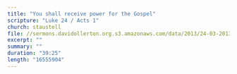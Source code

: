 ```yaml
---
title: "You shall receive power for the Gospel"
scripture: "Luke 24 / Acts 1"
church: staustell
file: //sermons.davidollerton.org.s3.amazonaws.com/data/2013/24-03-2013.mp3
excerpt: ""
summary: ""
duration: "39:25"
length: "16555904"
---
```

